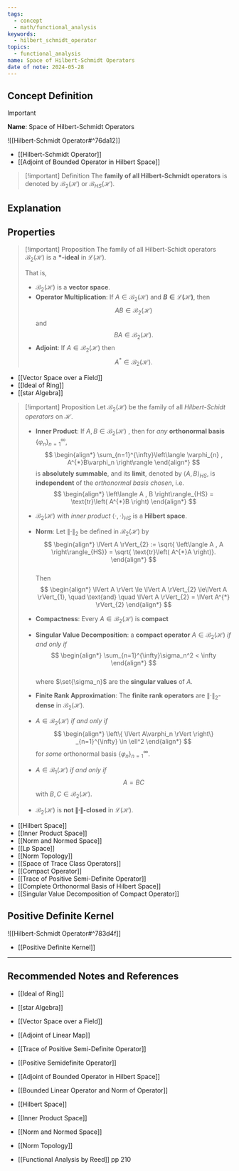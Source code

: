 ```yaml
---
tags:
  - concept
  - math/functional_analysis
keywords:
  - hilbert_schmidt_operator
topics:
  - functional_analysis
name: Space of Hilbert-Schmidt Operators
date of note: 2024-05-28
---
```


## Concept Definition

>[!important]
>**Name**: Space of Hilbert-Schmidt Operators

![[Hilbert-Schmidt Operator#^76da12]]

- [[Hilbert-Schmidt Operator]]
- [[Adjoint of Bounded Operator in Hilbert Space]]

>[!important] Definition
>The **family of all Hilbert-Schmidt operators** is denoted by $\mathcal{B}_2(\mathcal{H})$ or $\mathcal{B}_{HS}(\mathcal{H}).$


## Explanation


## Properties

>[!important] Proposition
>The family of all Hilbert-Schidt operators $\mathcal{B}_2(\mathcal{H})$ is a **$*$-ideal** in $\mathcal{L}(\mathcal{H})$. 
>
>That is,
>- $\mathcal{B}_2(\mathcal{H})$  is a **vector space**. 
>- **Operator Multiplication**: If $A \in \mathcal{B}_2(\mathcal{H})$ and **$B \in \mathcal{L}(\mathcal{H})$**, then $$AB \in \mathcal{B}_2(\mathcal{H})$$ and $$BA \in \mathcal{B}_2(\mathcal{H}).$$
>- **Adjoint**: If $A \in \mathcal{B}_2(\mathcal{H})$ then $$A^{*} \in \mathcal{B}_2(\mathcal{H}).$$ 

- [[Vector Space over a Field]]
 - [[Ideal of Ring]]
 - [[star Algebra]]

>[!important] Proposition
>Let $\mathcal{B}_2(\mathcal{H})$  be the family of all *Hilbert-Schidt operators* on $\mathcal{H}.$
>
>- **Inner Product**: If $A, B \in \mathcal{B}_2(\mathcal{H})$ , then for *any* **orthonormal basis** $\{\varphi_n\}_{n=1}^{\infty},$
>$$  
> \begin{align*}
>  \sum_{n=1}^{\infty}\left\langle \varphi_{n} , A^{*}B\varphi_n \right\rangle 
> \end{align*}
>$$ 
> is **absolutely summable**, and its **limit**, denoted by $\left\langle A , B \right\rangle_{HS}$, is **independent** of the *orthonormal basis chosen*, i.e. 
>$$ 
> \begin{align*}
> \left\langle A , B \right\rangle_{HS} = \text{tr}\left( A^{*}B \right)
> \end{align*}
>$$ 
>-  $\mathcal{B}_2(\mathcal{H})$ with *inner product*  $\left\langle \cdot ,\cdot  \right\rangle_{HS}$ is a **Hilbert space**.
>   
>- **Norm**:  Let $\lVert \cdot \rVert_{2}$ be defined in $\mathcal{B}_{2}(\mathcal{H})$ by
>$$  
> \begin{align*}
> \lVert A \rVert_{2}  := \sqrt{ \left\langle A , A \right\rangle_{HS}} = \sqrt{ \text{tr}\left( A^{*}A \right)}.
> \end{align*}
>$$  
>Then
>$$
> \begin{align*}
> \lVert A \rVert \le \lVert A \rVert_{2} \le\lVert A \rVert_{1}, \quad \text{and} \quad  \lVert A \rVert_{2} =  \lVert A^{*} \rVert_{2}
> \end{align*} 
>$$
> 
>- **Compactness**: Every $A \in \mathcal{B}_2(\mathcal{H})$ is **compact** 
>- **Singular Value Decomposition**: a **compact operator** $A \in \mathcal{B}_2(\mathcal{H})$ *if and only if*
> $$ 
> \begin{align*}
> \sum_{n=1}^{\infty}\sigma_n^2 < \infty
> \end{align*}
>$$  
>where $\set{\sigma_n}$ are the **singular values** of $A$. 
>
>- **Finite Rank Approximation**: The **finite rank operators** are $\lVert \cdot \rVert_{2}$-**dense** in  $\mathcal{B}_2(\mathcal{H})$. 
>-  $A \in \mathcal{B}_2(\mathcal{H})$ *if and only if*
>$$  
> \begin{align*}
> \left\{ \lVert A\varphi_n \rVert  \right\} _{n=1}^{\infty} \in \ell^2
> \end{align*}
>$$ 
> for *some* orthonormal basis $\{\varphi_n\}_{n=1}^{\infty}$. 
>- $A \in \mathcal{B}_1(\mathcal{H})$ *if and only if* $$A = BC$$ with $B, C \in \mathcal{B}_2(\mathcal{H})$. 
>-  $\mathcal{B}_2(\mathcal{H})$ is **not $\lVert \cdot \rVert$-closed** in $\mathcal{L}(\mathcal{H})$. 


- [[Hilbert Space]]
- [[Inner Product Space]]
- [[Norm and Normed Space]]
- [[Lp Space]]
- [[Norm Topology]]
- [[Space of Trace Class Operators]]
- [[Compact Operator]]
- [[Trace of Positive Semi-Definite Operator]]
- [[Complete Orthonormal Basis of Hilbert Space]]
- [[Singular Value Decomposition of Compact Operator]]


## Positive Definite Kernel


![[Hilbert-Schmidt Operator#^783d4f]]

- [[Positive Definite Kernel]]




-----------
##  Recommended Notes and References

 - [[Ideal of Ring]]
 - [[star Algebra]]

- [[Vector Space over a Field]]
- [[Adjoint of Linear Map]]
- [[Trace of Positive Semi-Definite Operator]]
- [[Positive Semidefinite Operator]]
- [[Adjoint of Bounded Operator in Hilbert Space]]

- [[Bounded Linear Operator and Norm of Operator]]
- [[Hilbert Space]]
- [[Inner Product Space]]
- [[Norm and Normed Space]]
- [[Norm Topology]]

- [[Functional Analysis by Reed]] pp 210